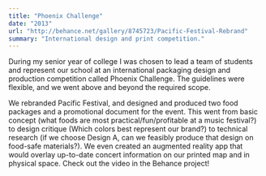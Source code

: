```yaml
---
title: "Phoenix Challenge"
date: "2013"
url: "http://behance.net/gallery/8745723/Pacific-Festival-Rebrand"
summary: "International design and print competition."
---
```


During my senior year of college I was chosen to lead a team of students and represent our school at an international packaging design and production competition called Phoenix Challenge. The guidelines were flexible, and we went above and beyond the required scope.

We rebranded Pacific Festival, and designed and produced two food packages and a promotional document for the event. This went from basic concept (what foods are most practical/fun/profitable at a music festival?) to design critique (Which colors best represent our brand?) to technical research (if we choose Design A, can we feasibly produce that design on food-safe materials?). We even created an augmented reality app that would overlay up-to-date concert information on our printed map and in physical space. Check out the video in the Behance project!
